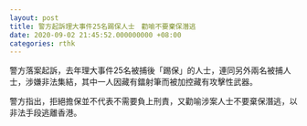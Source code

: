 ```yaml
---
layout: post
title: 警方起訴理大事件25名踢保人士　勸喻不要棄保潛逃
date: 2020-09-02 21:45:52.000000000 +08:00
categories: rthk
---
```


警方落案起訴，去年理大事件25名被捕後「踢保」的人士，連同另外兩名被捕人士，涉嫌非法集結，其中一人因藏有鐳射筆而被加控藏有攻擊性武器。

警方指出，拒絕擔保並不代表不需要負上刑責，又勸喻涉案人士不要棄保潛逃，以非法手段逃離香港。
